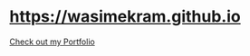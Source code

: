 # https://wasimekram.github.io

[Check out my Portfolio](https://wasimekram.github.io "Wasim's Portfolio")
